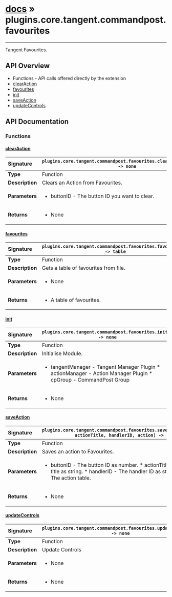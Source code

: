 # [docs](index.md) » plugins.core.tangent.commandpost.favourites
---

Tangent Favourites.

## API Overview
* Functions - API calls offered directly by the extension
 * [clearAction](#clearaction)
 * [favourites](#favourites)
 * [init](#init)
 * [saveAction](#saveaction)
 * [updateControls](#updatecontrols)

## API Documentation

### Functions

#### [clearAction](#clearaction)
| <span style="float: left;">**Signature**</span> | <span style="float: left;">`plugins.core.tangent.commandpost.favourites.clearAction(buttonID) -> none` </span>                                                          |
| -----------------------------------------------------|---------------------------------------------------------------------------------------------------------|
| **Type**                                             | Function |
| **Description**                                      | Clears an Action from Favourites. |
| **Parameters**                                       | <ul><li>buttonID - The button ID you want to clear.</li></ul> |
| **Returns**                                          | <ul><li>None</li></ul> |

#### [favourites](#favourites)
| <span style="float: left;">**Signature**</span> | <span style="float: left;">`plugins.core.tangent.commandpost.favourites.favourites() -> table` </span>                                                          |
| -----------------------------------------------------|---------------------------------------------------------------------------------------------------------|
| **Type**                                             | Function |
| **Description**                                      | Gets a table of favourites from file. |
| **Parameters**                                       | <ul><li>None</li></ul> |
| **Returns**                                          | <ul><li>A table of favourites.</li></ul> |

#### [init](#init)
| <span style="float: left;">**Signature**</span> | <span style="float: left;">`plugins.core.tangent.commandpost.favourites.init() -> none` </span>                                                          |
| -----------------------------------------------------|---------------------------------------------------------------------------------------------------------|
| **Type**                                             | Function |
| **Description**                                      | Initialise Module. |
| **Parameters**                                       | <ul><li>tangentManager - Tangent Manager Plugin * actionManager - Action Manager Plugin * cpGroup - CommandPost Group</li></ul> |
| **Returns**                                          | <ul><li>None</li></ul> |

#### [saveAction](#saveaction)
| <span style="float: left;">**Signature**</span> | <span style="float: left;">`plugins.core.tangent.commandpost.favourites.saveAction(buttonID, actionTitle, handlerID, action) -> none` </span>                                                          |
| -----------------------------------------------------|---------------------------------------------------------------------------------------------------------|
| **Type**                                             | Function |
| **Description**                                      | Saves an action to Favourites. |
| **Parameters**                                       | <ul><li>buttonID - The button ID as number. * actionTitle - The action title as string. * handlerID - The handler ID as string. * action - The action table.</li></ul> |
| **Returns**                                          | <ul><li>None</li></ul> |

#### [updateControls](#updatecontrols)
| <span style="float: left;">**Signature**</span> | <span style="float: left;">`plugins.core.tangent.commandpost.favourites.updateControls() -> none` </span>                                                          |
| -----------------------------------------------------|---------------------------------------------------------------------------------------------------------|
| **Type**                                             | Function |
| **Description**                                      | Update Controls |
| **Parameters**                                       | <ul><li>None</li></ul> |
| **Returns**                                          | <ul><li>None</li></ul> |

